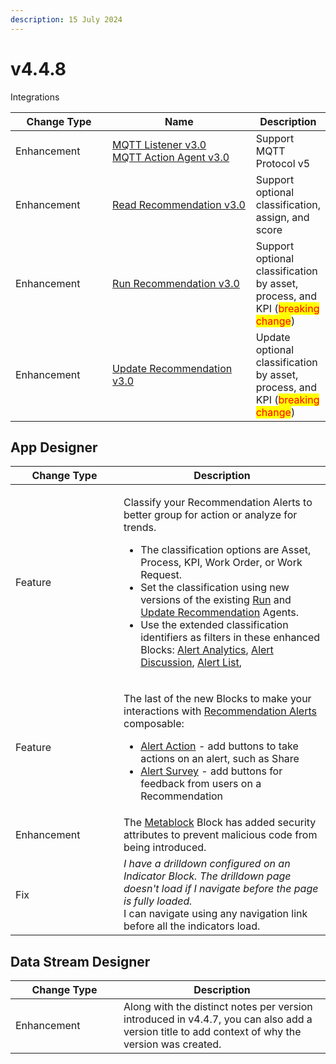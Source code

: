 ```yaml
---
description: 15 July 2024
---
```


# v4.4.8

Integrations

<table><thead><tr><th width="155">Change Type</th><th width="250">Name</th><th>Description</th></tr></thead><tbody><tr><td>Enhancement</td><td><a href="https://xmpro.gitbook.io/mqtt/">MQTT Listener v3.0<br>MQTT Action Agent v3.0</a></td><td>Support MQTT Protocol v5</td></tr><tr><td>Enhancement</td><td><a href="https://xmpro.gitbook.io/read-recommendation/">Read Recommendation v3.0</a></td><td>Support optional classification, assign, and score</td></tr><tr><td>Enhancement</td><td><a href="https://xmpro.gitbook.io/run-recommendation">Run Recommendation v3.0</a></td><td>Support optional classification by asset, process, and KPI (<mark style="color:red;">breaking change</mark>)</td></tr><tr><td>Enhancement</td><td><a href="https://xmpro.gitbook.io/update-recommendation">Update Recommendation v3.0</a></td><td>Update optional classification by asset, process, and KPI (<mark style="color:red;">breaking change</mark>)</td></tr></tbody></table>

## App Designer

<table><thead><tr><th width="157">Change Type</th><th>Description</th></tr></thead><tbody><tr><td>Feature</td><td><p>Classify your Recommendation Alerts to better group for action or analyze for trends. </p><ul><li>The classification options are Asset, Process, KPI, Work Order, or Work Request.</li><li>Set the classification using new versions of the existing <a href="https://xmpro.gitbook.io/run-recommendation">Run</a> and <a href="https://xmpro.gitbook.io/update-recommendation">Update Recommendation</a> Agents.</li><li>Use the extended classification identifiers as filters in these enhanced Blocks: <a href="../blocks-toolbox/recommendations/recommendation-analytics.md">Alert Analytics</a>, <a href="../blocks-toolbox/recommendations/recommendation-alert-discussion.md">Alert Discussion</a>, <a href="../blocks-toolbox/recommendations/recommendations.md">Alert List</a>,  </li></ul></td></tr><tr><td>Feature</td><td><p>The last of the new Blocks to make your interactions with <a href="https://documentation.xmpro.com/concepts/recommendation/recommendation-alert">Recommendation Alerts</a> composable:</p><ul><li><a href="../blocks-toolbox/recommendations/alert-action.md">Alert Action</a> - add buttons to take actions on an alert, such as Share</li><li><a href="../blocks-toolbox/recommendations/alert-survey.md">Alert Survey</a> - add buttons for feedback from users on a Recommendation</li></ul></td></tr><tr><td>Enhancement</td><td>The <a href="../blocks-toolbox/advanced/metablock.md">Metablock</a> Block has added security attributes to prevent malicious code from being introduced.</td></tr><tr><td>Fix</td><td><em>I have a drilldown configured on an Indicator Block. The drilldown page doesn't load if I navigate before the page is fully loaded.</em><br>I can navigate using any navigation link before all the indicators load.</td></tr></tbody></table>

## Data Stream Designer

<table><thead><tr><th width="157">Change Type</th><th>Description</th></tr></thead><tbody><tr><td>Enhancement</td><td>Along with the distinct notes per version introduced in v4.4.7, you can also add a version title to add context of why the version was created.</td></tr></tbody></table>
